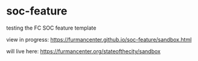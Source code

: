 # soc-feature
 testing the FC SOC feature template

 view in progress: https://furmancenter.github.io/soc-feature/sandbox.html

 will live here: https://furmancenter.org/stateofthecity/sandbox
